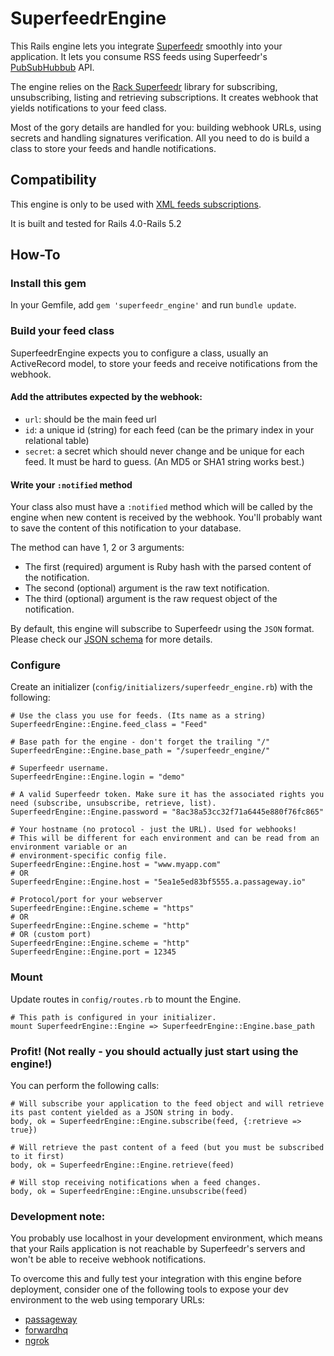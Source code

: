 # SuperfeedrEngine

This Rails engine lets you integrate [Superfeedr](https://superfeedr.com) smoothly into your application. It lets you consume RSS feeds using Superfeedr's [PubSubHubbub](http://documentation.superfeedr.com/subscribers.html#webhooks) API.

The engine relies on the [Rack Superfeedr](https://rubygems.org/gems/rack-superfeedr) library for subscribing, unsubscribing, listing and retrieving subscriptions. It creates webhook that yields notifications to your feed class.

Most of the gory details are handled for you: building webhook URLs, using secrets and handling signatures verification. All you need to do is build a class to store your feeds and handle notifications.

## Compatibility

This engine is only to be used with [XML feeds subscriptions](http://documentation.superfeedr.com/subscribers.html#xml-based-feeds).

It is built and tested for Rails 4.0-Rails 5.2

## How-To

### Install this gem

In your Gemfile, add `gem 'superfeedr_engine'` and run `bundle update`.

### Build your feed class

SuperfeedrEngine expects you to configure a class, usually an ActiveRecord model, to store your feeds and receive notifications from the webhook.

#### Add the attributes expected by the webhook:

* `url`: should be the main feed url
* `id`: a unique id (string) for each feed (can be the primary index in your relational table)
* `secret`: a secret which should never change and be unique for each feed. It must be hard to guess. (An MD5 or SHA1 string works best.)

#### Write your `:notified` method

Your class also must have a `:notified` method which will be called by the engine when new content is received by the webhook. You'll probably want to save the content of this notification to your database.

The method can have 1, 2 or 3 arguments:

* The first (required) argument is Ruby hash with the parsed content of the notification.
* The second (optional) argument is the raw text notification.
* The third (optional) argument is the raw request object of the notification.

By default, this engine will subscribe to Superfeedr using the `JSON` format. Please check our [JSON schema](http://documentation.superfeedr.com/schema.html#json) for more details.

### Configure

Create an initializer (`config/initializers/superfeedr_engine.rb`) with the following:

    # Use the class you use for feeds. (Its name as a string)
    SuperfeedrEngine::Engine.feed_class = "Feed"

    # Base path for the engine - don't forget the trailing "/"
    SuperfeedrEngine::Engine.base_path = "/superfeedr_engine/"

    # Superfeedr username.
    SuperfeedrEngine::Engine.login = "demo"

    # A valid Superfeedr token. Make sure it has the associated rights you need (subscribe, unsubscribe, retrieve, list).
    SuperfeedrEngine::Engine.password = "8ac38a53cc32f71a6445e880f76fc865" 

    # Your hostname (no protocol - just the URL). Used for webhooks!
    # This will be different for each environment and can be read from an environment variable or an
    # environment-specific config file.
    SuperfeedrEngine::Engine.host = "www.myapp.com"
    # OR
    SuperfeedrEngine::Engine.host = "5ea1e5ed83bf5555.a.passageway.io"

    # Protocol/port for your webserver
    SuperfeedrEngine::Engine.scheme = "https"
    # OR
    SuperfeedrEngine::Engine.scheme = "http"
    # OR (custom port)
    SuperfeedrEngine::Engine.scheme = "http"
    SuperfeedrEngine::Engine.port = 12345

### Mount

Update routes in `config/routes.rb` to mount the Engine.

    # This path is configured in your initializer.
    mount SuperfeedrEngine::Engine => SuperfeedrEngine::Engine.base_path

### Profit! (Not really - you should actually just start using the engine!)

You can perform the following calls:

    # Will subscribe your application to the feed object and will retrieve its past content yielded as a JSON string in body.
    body, ok = SuperfeedrEngine::Engine.subscribe(feed, {:retrieve => true})

    # Will retrieve the past content of a feed (but you must be subscribed to it first)
    body, ok = SuperfeedrEngine::Engine.retrieve(feed)

    # Will stop receiving notifications when a feed changes.
    body, ok = SuperfeedrEngine::Engine.unsubscribe(feed)

### Development note:

You probably use localhost in your development environment, which means that your Rails application is not reachable by Superfeedr's servers and won't be able to receive webhook notifications.

To overcome this and fully test your integration with this engine before deployment, consider one of the following tools to expose your dev environment to the web using temporary URLs:

- [passageway](https://www.runscope.com/docs/passageway)
- [forwardhq](https://forwardhq.com/)
- [ngrok](https://ngrok.com/)
